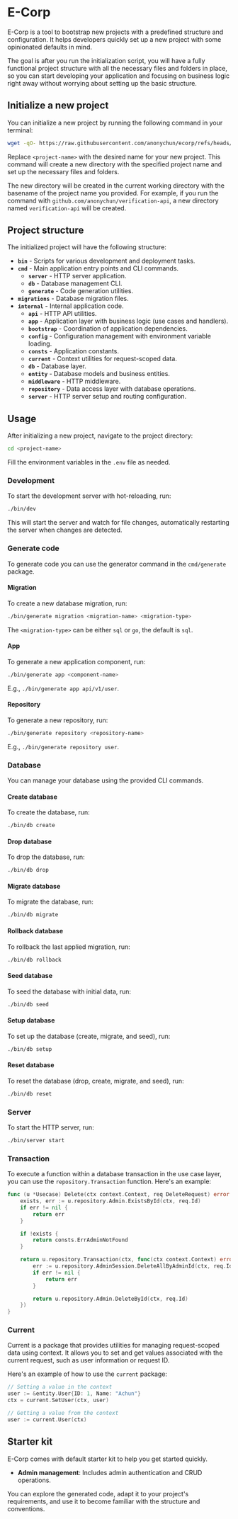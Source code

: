 # E-Corp

E-Corp is a tool to bootstrap new projects with a predefined structure and configuration. It helps developers quickly set up a new project with some opinionated defaults in mind.

The goal is after you run the initialization script, you will have a fully functional project structure with all the necessary files and folders in place, so you can start developing your application and focusing on business logic right away without worrying about setting up the basic structure.

## Initialize a new project

You can initialize a new project by running the following command in your terminal:

```bash
wget -qO- https://raw.githubusercontent.com/anonychun/ecorp/refs/heads/main/new.sh | bash -s <project-name>
```

Replace `<project-name>` with the desired name for your new project. This command will create a new directory with the specified project name and set up the necessary files and folders.

The new directory will be created in the current working directory with the basename of the project name you provided. For example, if you run the command with `github.com/anonychun/verification-api`, a new directory named `verification-api` will be created.

## Project structure

The initialized project will have the following structure:

- **`bin`** - Scripts for various development and deployment tasks.
- **`cmd`** - Main application entry points and CLI commands.
  - **`server`** - HTTP server application.
  - **`db`** - Database management CLI.
  - **`generate`** - Code generation utilities.
- **`migrations`** - Database migration files.
- **`internal`** - Internal application code.
  - **`api`** - HTTP API utilities.
  - **`app`** - Application layer with business logic (use cases and handlers).
  - **`bootstrap`** - Coordination of application dependencies.
  - **`config`** - Configuration management with environment variable loading.
  - **`consts`** - Application constants.
  - **`current`** - Context utilities for request-scoped data.
  - **`db`** - Database layer.
  - **`entity`** - Database models and business entities.
  - **`middleware`** - HTTP middleware.
  - **`repository`** - Data access layer with database operations.
  - **`server`** - HTTP server setup and routing configuration.

## Usage

After initializing a new project, navigate to the project directory:

```bash
cd <project-name>
```

Fill the environment variables in the `.env` file as needed.

### Development

To start the development server with hot-reloading, run:

```bash
./bin/dev
```

This will start the server and watch for file changes, automatically restarting the server when changes are detected.

### Generate code

To generate code you can use the generator command in the `cmd/generate` package.

#### Migration

To create a new database migration, run:

```bash
./bin/generate migration <migration-name> <migration-type>
```

The `<migration-type>` can be either `sql` or `go`, the default is `sql`.

#### App

To generate a new application component, run:

```bash
./bin/generate app <component-name>
```

E.g., `./bin/generate app api/v1/user`.

#### Repository

To generate a new repository, run:

```bash
./bin/generate repository <repository-name>
```

E.g., `./bin/generate repository user`.

### Database

You can manage your database using the provided CLI commands.

#### Create database

To create the database, run:

```bash
./bin/db create
```

#### Drop database

To drop the database, run:

```bash
./bin/db drop
```

#### Migrate database

To migrate the database, run:

```bash
./bin/db migrate
```

#### Rollback database

To rollback the last applied migration, run:

```bash
./bin/db rollback
```

#### Seed database

To seed the database with initial data, run:

```bash
./bin/db seed
```

#### Setup database

To set up the database (create, migrate, and seed), run:

```bash
./bin/db setup
```

#### Reset database

To reset the database (drop, create, migrate, and seed), run:

```bash
./bin/db reset
```

### Server

To start the HTTP server, run:

```bash
./bin/server start
```

### Transaction

To execute a function within a database transaction in the use case layer, you can use the `repository.Transaction` function. Here's an example:

```go
func (u *Usecase) Delete(ctx context.Context, req DeleteRequest) error {
	exists, err := u.repository.Admin.ExistsById(ctx, req.Id)
	if err != nil {
		return err
	}

	if !exists {
		return consts.ErrAdminNotFound
	}

	return u.repository.Transaction(ctx, func(ctx context.Context) error {
		err := u.repository.AdminSession.DeleteAllByAdminId(ctx, req.Id)
		if err != nil {
			return err
		}

		return u.repository.Admin.DeleteById(ctx, req.Id)
	})
}
```

### Current

Current is a package that provides utilities for managing request-scoped data using context. It allows you to set and get values associated with the current request, such as user information or request ID.

Here's an example of how to use the `current` package:

```go
// Setting a value in the context
user := &entity.User{ID: 1, Name: "Achun"}
ctx = current.SetUser(ctx, user)

// Getting a value from the context
user := current.User(ctx)
```

## Starter kit

E-Corp comes with default starter kit to help you get started quickly.

- **Admin management**: Includes admin authentication and CRUD operations.

You can explore the generated code, adapt it to your project's requirements, and use it to become familiar with the structure and conventions.
